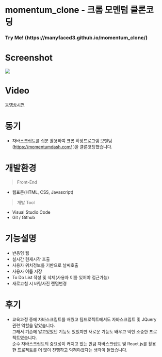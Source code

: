 # momentum_clone - 크롬 모멘텀 클론코딩
<h3> Try Me! (https://manyfaced3.github.io/momentum_clone/)</h3>


# Screenshot
<div>
  <img src="https://user-images.githubusercontent.com/54618768/67498456-73e13600-f6ba-11e9-8884-04565f415489.png">
</div>

# Video
[동영상시연](https://youtu.be/5C8LhuPMUjo)

# 동기
- 자바스크립트를 십분 활용하여 크롬 확장프로그램 모멘텀(https://momentumdash.com/ )을 클론코딩했습니다.

# 개발환경
> Front-End
- 웹표준(HTML, CSS, Javascript)

> 개발 Tool
- Visual Studio Code
- Git / Github


# 기능설명
- 반응형 웹<br>
- 실시간 현재시각 호출<br>
- 사용자 위치정보를 기반으로 날씨호출<br>
- 사용자 이름 저장<br>
- To Do List 작성 및 삭제(사용자 이름 있어야 접근가능)<br>
- 새로고침 시 바탕사진 랜덤변경<br>

# 후기
- 교육과정 중에 자바스크립트를 배웠고 팀프로젝트에서도 자바스크립트 및 JQuery 관련 역할을 맡았습니다.<br>
그래서 기존에 알고있었던 기능도 있었지만 새로운 기능도 배우고 익힌 소중한 프로젝트였습니다.<br>
순수 자바스크립트의 중요성이 커지고 있는 만큼 자바스크립트 및 React.js를 활용한 프로젝트를 더 많이 진행하고 익혀야겠다는 생각이 들었습니다.
